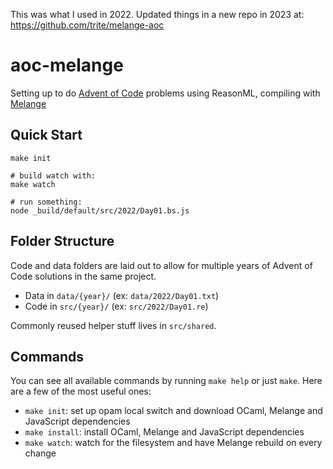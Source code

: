 This was what I used in 2022. Updated things in a new repo in 2023 at: https://github.com/trite/melange-aoc


# aoc-melange

Setting up to do [Advent of Code](https://adventofcode.com/) problems using ReasonML, compiling with [Melange](https://github.com/melange-re/melange)

## Quick Start

```shell
make init

# build watch with:
make watch

# run something:
node _build/default/src/2022/Day01.bs.js
```

## Folder Structure

Code and data folders are laid out to allow for multiple years of Advent of Code solutions in the same project.
 * Data in `data/{year}/` (ex: `data/2022/Day01.txt`)
 * Code in `src/{year}/` (ex: `src/2022/Day01.re`)

Commonly reused helper stuff lives in `src/shared`.

## Commands

You can see all available commands by running `make help` or just `make`. Here
are a few of the most useful ones:

- `make init`: set up opam local switch and download OCaml, Melange and
JavaScript dependencies
- `make install`: install OCaml, Melange and JavaScript dependencies
- `make watch`: watch for the filesystem and have Melange rebuild on every
change
